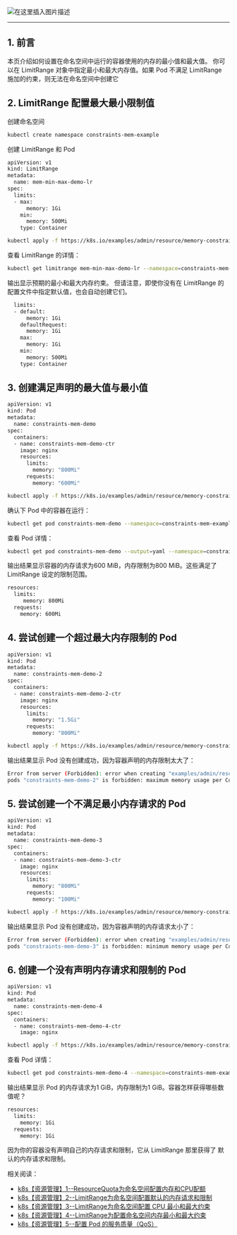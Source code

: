 ![在这里插入图片描述](https://i-blog.csdnimg.cn/blog_migrate/35c97ce38449be57fe8052f91dc35da2.png#pic_center)


---

## 1. 前言

本页介绍如何设置在命名空间中运行的容器使用的内存的最小值和最大值。 你可以在 LimitRange 对象中指定最小和最大内存值。如果 Pod 不满足 LimitRange 施加的约束，则无法在命名空间中创建它

## 2. LimitRange 配置最大最小限制值
创建命名空间 

```bash
kubectl create namespace constraints-mem-example
```
创建 LimitRange 和 Pod

```bash
apiVersion: v1
kind: LimitRange
metadata:
  name: mem-min-max-demo-lr
spec:
  limits:
  - max:
      memory: 1Gi
    min:
      memory: 500Mi
    type: Container
```

```bash
kubectl apply -f https://k8s.io/examples/admin/resource/memory-constraints.yaml --namespace=constraints-mem-example
```
查看 LimitRange 的详情：

```bash
kubectl get limitrange mem-min-max-demo-lr --namespace=constraints-mem-example --output=yaml
```

输出显示预期的最小和最大内存约束。 但请注意，即使你没有在 LimitRange 的配置文件中指定默认值，也会自动创建它们。

```bash
  limits:
  - default:
      memory: 1Gi
    defaultRequest:
      memory: 1Gi
    max:
      memory: 1Gi
    min:
      memory: 500Mi
    type: Container
```
## 3. 创建满足声明的最大值与最小值

```bash
apiVersion: v1
kind: Pod
metadata:
  name: constraints-mem-demo
spec:
  containers:
  - name: constraints-mem-demo-ctr
    image: nginx
    resources:
      limits:
        memory: "800Mi"
      requests:
        memory: "600Mi"
```

```bash
kubectl apply -f https://k8s.io/examples/admin/resource/memory-constraints-pod.yaml --namespace=constraints-mem-example
```

确认下 Pod 中的容器在运行：

```bash
kubectl get pod constraints-mem-demo --namespace=constraints-mem-example
```

查看 Pod 详情：

```bash
kubectl get pod constraints-mem-demo --output=yaml --namespace=constraints-mem-example
```

输出结果显示容器的内存请求为600 MiB，内存限制为800 MiB。这些满足了 LimitRange 设定的限制范围。

```bash
resources:
  limits:
     memory: 800Mi
  requests:
    memory: 600Mi
```
## 4. 尝试创建一个超过最大内存限制的 Pod

```bash
apiVersion: v1
kind: Pod
metadata:
  name: constraints-mem-demo-2
spec:
  containers:
  - name: constraints-mem-demo-2-ctr
    image: nginx
    resources:
      limits:
        memory: "1.5Gi"
      requests:
        memory: "800Mi"
```

```bash
kubectl apply -f https://k8s.io/examples/admin/resource/memory-constraints-pod-2.yaml --namespace=constraints-mem-example
```
输出结果显示 Pod 没有创建成功，因为容器声明的内存限制太大了：

```bash
Error from server (Forbidden): error when creating "examples/admin/resource/memory-constraints-pod-2.yaml":
pods "constraints-mem-demo-2" is forbidden: maximum memory usage per Container is 1Gi, but limit is 1536Mi.
```
## 5. 尝试创建一个不满足最小内存请求的 Pod

```bash
apiVersion: v1
kind: Pod
metadata:
  name: constraints-mem-demo-3
spec:
  containers:
  - name: constraints-mem-demo-3-ctr
    image: nginx
    resources:
      limits:
        memory: "800Mi"
      requests:
        memory: "100Mi"
```


```bash
kubectl apply -f https://k8s.io/examples/admin/resource/memory-constraints-pod-3.yaml --namespace=constraints-mem-example
```
输出结果显示 Pod 没有创建成功，因为容器声明的内存请求太小了：

```bash
Error from server (Forbidden): error when creating "examples/admin/resource/memory-constraints-pod-3.yaml":
pods "constraints-mem-demo-3" is forbidden: minimum memory usage per Container is 500Mi, but request is 100Mi.
```
## 6. 创建一个没有声明内存请求和限制的 Pod

```bash
apiVersion: v1
kind: Pod
metadata:
  name: constraints-mem-demo-4
spec:
  containers:
  - name: constraints-mem-demo-4-ctr
    image: nginx
```

```bash
kubectl apply -f https://k8s.io/examples/admin/resource/memory-constraints-pod-4.yaml --namespace=constraints-mem-example
```
查看 Pod 详情：

```bash
kubectl get pod constraints-mem-demo-4 --namespace=constraints-mem-example --output=yaml
```

输出结果显示 Pod 的内存请求为1 GiB，内存限制为1 GiB。容器怎样获得哪些数值呢？

```bash
resources:
  limits:
    memory: 1Gi
  requests:
    memory: 1Gi
```

因为你的容器没有声明自己的内存请求和限制，它从 LimitRange 那里获得了 默认的内存请求和限制。


相关阅读：
- [k8s【资源管理】1--ResourceQuota为命名空间配置内存和CPU配额](https://ghostwritten.blog.csdn.net/article/details/108813649)
 - [k8s【资源管理】2--LimitRange为命名空间配置默认的内存请求和限制](https://ghostwritten.blog.csdn.net/article/details/112509245)
 - [k8s【资源管理】3--LimitRange为命名空间配置 CPU 最小和最大约束](https://ghostwritten.blog.csdn.net/article/details/112526677)
- [k8s【资源管理】4--LimitRange为配置命名空间内存最小和最大约束](https://ghostwritten.blog.csdn.net/article/details/112524133)
- [k8s【资源管理】5--配置 Pod 的服务质量（QoS）](https://blog.csdn.net/xixihahalelehehe/article/details/112537920)
